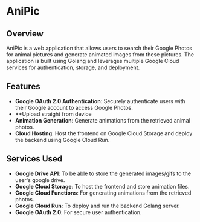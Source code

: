 # AniPic

## Overview

AniPic is a web application that allows users to search their Google Photos for animal pictures and generate animated images from these pictures. The application is built using Golang and leverages multiple Google Cloud services for authentication, storage, and deployment.

## Features

- **Google OAuth 2.0 Authentication**: Securely authenticate users with their Google account to access Google Photos.
- **Upload straight from device
- **Animation Generation**: Generate animations from the retrieved animal photos.
- **Cloud Hosting**: Host the frontend on Google Cloud Storage and deploy the backend using Google Cloud Run.

## Services Used

- **Google Drive API**: To be able to store the generated images/gifs to the user's google drive.
- **Google Cloud Storage**: To host the frontend and store animation files.
- **Google Cloud Functions**: For generating animations from the retrieved photos.
- **Google Cloud Run**: To deploy and run the backend Golang server.
- **Google OAuth 2.0**: For secure user authentication.

